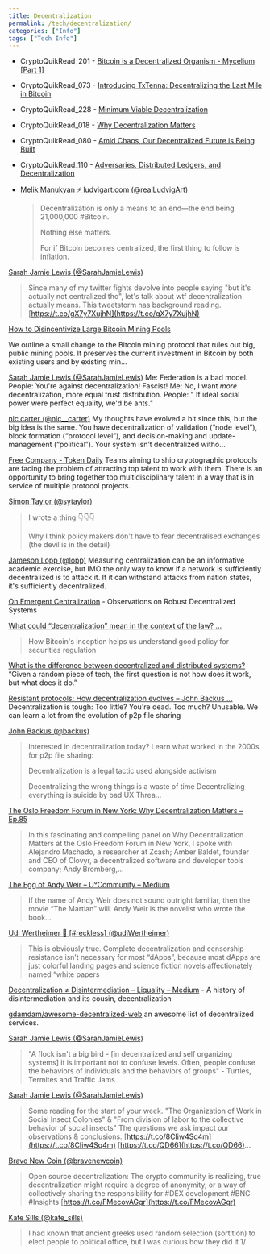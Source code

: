 ```yaml
---
title: Decentralization
permalink: /tech/decentralization/
categories: ["Info"]
tags: ["Tech Info"]
---
```



* CryptoQuikRead_201 - [Bitcoin is a Decentralized Organism - Mycelium [Part 1]](https://anchor.fm/thecryptoconomy/episodes/CryptoQuikRead_201---Bitcoin-is-a-Decentralized-Organism---Mycelium-Part-1-e2sarg)
* CryptoQuikRead_073 - [Introducing TxTenna: Decentralizing the Last Mile in Bitcoin](https://anchor.fm/thecryptoconomy/episodes/CryptoQuikRead_073---Introducing-TxTenna-Decentralizing-the-Last-Mile-in-Bitcoin-e2ndsc)
* CryptoQuikRead_228 - [Minimum Viable Decentralization](https://anchor.fm/thecryptoconomy/episodes/CryptoQuikRead_228---Minimum-Viable-Decentralization-e3lfo9)
* CryptoQuikRead_018 - [Why Decentralization Matters](https://anchor.fm/thecryptoconomy/episodes/CryptoQuikRead_018---Why-Decentralization-Matters-e2ndua)
* CryptoQuikRead_080 - [Amid Chaos, Our Decentralized Future is Being Built](https://anchor.fm/thecryptoconomy/episodes/CryptoQuikRead_080---Amid-Chaos--Our-Decentralized-Future-is-Being-Built-e2ndsb_)
* CryptoQuikRead_110 - [Adversaries, Distributed Ledgers, and Decentralization](https://anchor.fm/thecryptoconomy/episodes/CryptoQuikRead_110---Adversaries--Distributed-Ledgers--and-Decentralization-e2ndr6)


* [Melik Manukyan ⚡️ ludvigart.com (@realLudvigArt)](https://twitter.com/realLudvigArt/status/1041988293607313408)
  >Decentralization is only a means to an end—the end being 21,000,000 #Bitcoin.
  >
  >Nothing else matters.
  >
  >For if Bitcoin becomes centralized, the first thing to follow is inflation.

[Sarah Jamie Lewis (@SarahJamieLewis)](https://twitter.com/SarahJamieLewis/status/1029212002953060352?s=19)
  > Since many of my twitter fights devolve into people saying "but it's actually not centralized tho", let's talk about wtf decentralization actually means. This tweetstorm has background reading. [https://t.co/gX7y7XujhN](https://t.co/gX7y7XujhN)

[How to Disincentivize Large Bitcoin Mining Pools](http://hackingdistributed.com/2014/06/18/how-to-disincentivize-large-bitcoin-mining-pools/)

We outline a small change to the Bitcoin mining protocol that rules out big, public mining pools. It preserves the current investment in Bitcoin by both existing users and by existing min...

[Sarah Jamie Lewis (@SarahJamieLewis)](https://twitter.com/SarahJamieLewis/status/1031301941664440321)
Me: Federation is a bad model. People: You're against decentralization! Fascist! Me: No, I want *more* decentralization, more equal trust distribution. People: " If ideal social power were perfect equality, we'd be ants."

[nic carter (@nic__carter)](https://twitter.com/nic__carter/status/1008419100136296448)
My thoughts have evolved a bit since this, but the big idea is the same. You have decentralization of validation (“node level”), block formation (“protocol level”), and decision-making and update-management (“political”). Your system isn’t decentralized witho...

[Free Company - Token Daily](https://www.tokendaily.co/blog/free-company)
Teams aiming to ship cryptographic protocols are facing the problem of attracting top talent to work with them. There is an opportunity to bring together top multidisciplinary talent in a way that is in service of multiple protocol projects.


[Simon Taylor (@sytaylor)](https://twitter.com/sytaylor/status/1026155964481851392)
> I wrote a thing 👇👇👇
> 
>  Why I think policy makers don't have to fear decentralised exchanges (the devil is in the detail)


[Jameson Lopp (@lopp)](https://twitter.com/lopp/status/1028092364559208448)
Measuring centralization can be an informative academic exercise, but IMO the only way to know if a network is sufficiently decentralized is to attack it. If it can withstand attacks from nation states, it's sufficiently decentralized.

[On Emergent Centralization](https://fieldnotes.resistant.tech/defensive-decentralization/) - Observations on Robust Decentralized Systems

[What could “decentralization” mean in the context of the law? ...](https://coincenter.org/entry/what-could-decentralization-mean-in-the-context-of-the-law)
  > How Bitcoin's inception helps us understand good policy for securities regulation

[What is the difference between decentralized and distributed systems?](https://medium.com/distributed-economy/what-is-the-difference-between-decentralized-and-distributed-systems-f4190a5c6462)
“Given a random piece of tech, the first question is not how does it work, but what does it do.”

[Resistant protocols: How decentralization evolves – John Backus ...](https://medium.com/@jbackus/resistant-protocols-how-decentralization-evolves-2f9538832ada)
Decentralization is tough: Too little? You're dead. Too much? Unusable. We can learn a lot from the evolution of p2p file sharing

[John Backus (@backus)](https://twitter.com/backus/status/1039701785789620224)
  > Interested in decentralization today? Learn what worked in the 2000s for p2p file sharing:
  > 
  > ️Decentralization is a legal tactic used alongside activism
  > 
  > Decentralizing the wrong things is a waste of time
  > Decentralizing everything is suicide by bad UX Threa...


[The Oslo Freedom Forum in New York: Why Decentralization Matters – Ep.85](http://unchainedpodcast.co/the-oslo-freedom-forum-in-new-york-why-decentralization-matters-ep85)
  > In this fascinating and compelling panel on Why Decentralization Matters at the Oslo Freedom Forum in New York, I spoke with Alejandro Machado, a researcher at Zcash; Amber Baldet, founder and CEO of Clovyr, a decentralized software and developer tools company; Andy Bromberg,...

[The Egg of Andy Weir – U°Community – Medium](https://medium.com/@u_community/the-egg-of-andy-weir-bb5dfc4bfcb1)
  > If the name of Andy Weir does not sound outright familiar, then the movie “The Martian” will. Andy Weir is the novelist who wrote the book…

[Udi Wertheimer 🔨 [#reckless] (@udiWertheimer)](https://twitter.com/udiWertheimer/status/1049797657118543875)
  > This is obviously true. Complete decentralization and censorship resistance isn’t necessary for most “dApps”, because most dApps are just colorful landing pages and science fiction novels affectionately named “white papers

[Decentralization ≠ Disintermediation – Liquality – Medium](https://medium.com/liquality/decentralization-disintermediation-208000413b82) - A history of disintermediation and its cousin, decentralization


[gdamdam/awesome-decentralized-web](https://github.com/gdamdam/awesome-decentralized-web)
an awesome list of decentralized services. 

[Sarah Jamie Lewis (@SarahJamieLewis)](https://twitter.com/SarahJamieLewis/status/1066819785869033480)
  > "A flock isn't a big bird - [in decentralized and self organizing systems] it is important not to confuse levels. Often, people confuse the behaviors of individuals and the behaviors of groups" - Turtles, Termites and Traffic Jams

[Sarah Jamie Lewis (@SarahJamieLewis)](https://twitter.com/SarahJamieLewis/status/1066892475141255168)
  > Some reading for the start of your week. "The Organization of Work in Social Insect Colonies" & "From division of labor to the collective behavior of social insects" The questions we ask impact our observations & conclusions. [https://t.co/8CIiw4Sq4m](https://t.co/8CIiw4Sq4m) [https://t.co/QD66](https://t.co/QD66)...

[Brave New Coin (@bravenewcoin)](https://twitter.com/bravenewcoin/status/1072828433711927297)
  > Open source decentralization: The crypto community is realizing, true decentralization might require a degree of anonymity, or a way of collectively sharing the responsibility for #DEX development #BNC #Insights [https://t.co/FMecovAGgr](https://t.co/FMecovAGgr)


[Kate Sills (@kate_sills)](https://twitter.com/kate_sills/status/924728954178564097?s=12)
  > I had known that ancient greeks used random selection (sortition) to elect people to political office, but I was curious how they did it 1/
